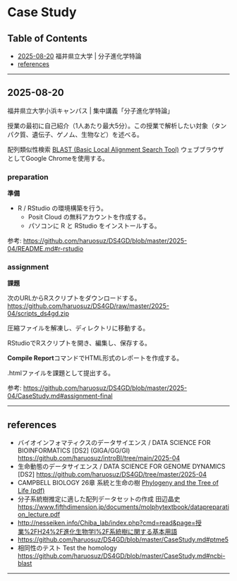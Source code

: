 # Case Study

## Table of Contents

- [2025-08-20](#2025-08-20) 福井県立大学 | 分子進化学特論
- [references](#references)

----------
## 2025-08-20

福井県立大学小浜キャンパス | 集中講義「分子進化学特論」

授業の最初に自己紹介（1人あたり最大5分）。この授業で解析したい対象（タンパク質、遺伝子、ゲノム、生物など）を述べる。  

配列類似性検索 [BLAST (Basic Local Alignment Search Tool)](https://github.com/haruosuz/DS4GD/blob/master/CaseStudy.md#blast)
ウェブブラウザとしてGoogle Chromeを使用する。

### preparation
**準備**

- R / RStudio の環境構築を行う。
  - Posit Cloud の無料アカウントを作成する。
  - パソコンに R と RStudio をインストールする。

参考: 
https://github.com/haruosuz/DS4GD/blob/master/2025-04/README.md#r-rstudio

### assignment
**課題**

次のURLからRスクリプトをダウンロードする。  
https://github.com/haruosuz/DS4GD/raw/master/2025-04/scripts_ds4gd.zip

圧縮ファイルを解凍し、ディレクトリに移動する。  

RStudioでRスクリプトを開き、編集し、保存する。  

**Compile Report**コマンドでHTML形式のレポートを作成する。  

.htmlファイルを課題として提出する。  

参考: 
https://github.com/haruosuz/DS4GD/blob/master/2025-04/CaseStudy.md#assignment-final

----------
## references

- バイオインフォマティクスのデータサイエンス / DATA SCIENCE FOR BIOINFORMATICS [DS2] (GIGA/GG/GI)
https://github.com/haruosuz/introBI/tree/main/2025-04
- 生命動態のデータサイエンス / DATA SCIENCE FOR GENOME DYNAMICS [DS2]
https://github.com/haruosuz/DS4GD/tree/master/2025-04
- CAMPBELL BIOLOGY
26章 系統と生命の樹 [Phylogeny and the Tree of Life (pdf)](https://www.maruzen-publishing.co.jp/files/書籍営業部/講義用資料/2018/キャンベル11授業用パワポサンプル26_Lecture_Presentation.pdf)
- 分子系統樹推定に適した配列データセットの作成 田辺晶史 https://www.fifthdimension.jp/documents/molphytextbook/datapreparation_lecture.pdf
- http://nesseiken.info/Chiba_lab/index.php?cmd=read&page=授業%2FH24%2F進化生物学I%2F系統樹に関する基本用語
- https://github.com/haruosuz/DS4GD/blob/master/CaseStudy.md#ptme5
- 相同性のテスト Test the homology https://github.com/haruosuz/DS4GD/blob/master/CaseStudy.md#ncbi-blast

----------



